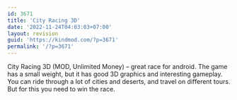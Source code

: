 ```yaml
---
id: 3671
title: 'City Racing 3D'
date: '2022-11-24T04:03:03+07:00'
layout: revision
guid: 'https://kindmod.com/?p=3671'
permalink: '/?p=3671'
---
```


City Racing 3D (MOD, Unlimited Money) – great race for android. The game has a small weight, but it has good 3D graphics and interesting gameplay. You can ride through a lot of cities and deserts, and travel on different tours. But for this you need to win the race.